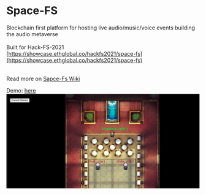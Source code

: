 # Space-FS

Blockchain first platform for hosting live audio/music/voice events building the audio metaverse<br><br>
Built for Hack-FS-2021<br>
[https://showcase.ethglobal.co/hackfs2021/space-fs](https://showcase.ethglobal.co/hackfs2021/space-fs)<br><br>

Read more on [Sapce-Fs Wiki](./wiki/wiki.md)

Demo: [here](https://www.youtube.com/watch?v=vfgGkUKE6y4)
![alt text](./wiki/ss.png)
